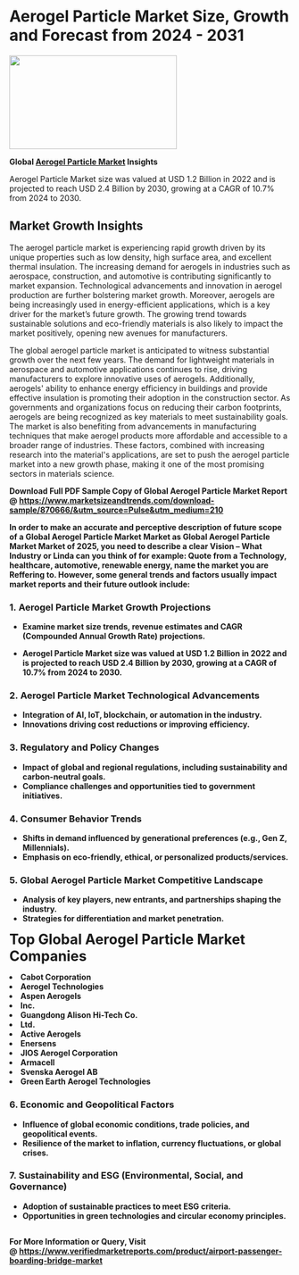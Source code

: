 <H1>Aerogel Particle Market Size, Growth and Forecast from 2024 - 2031</H1><img class="aligncenter size-medium wp-image-584254" src="https://thirdeyenews.in/wp-content/uploads/2024/09/Global-Market-Research-300x168.jpeg" alt="" width="300" height="168" /><p><strong>Global&nbsp;<a href="https://www.marketsizeandtrends.com/download-sample/870666/&amp;utm_source=Pulse&amp;utm_medium=210">Aerogel Particle Market</a> Insights</strong></p><p>Aerogel Particle Market size was valued at USD 1.2 Billion in 2022 and is projected to reach USD 2.4 Billion by 2030, growing at a CAGR of 10.7% from 2024 to 2030.</p><p><h2>Market Growth Insights</h2> <p>The aerogel particle market is experiencing rapid growth driven by its unique properties such as low density, high surface area, and excellent thermal insulation. The increasing demand for aerogels in industries such as aerospace, construction, and automotive is contributing significantly to market expansion. Technological advancements and innovation in aerogel production are further bolstering market growth. Moreover, aerogels are being increasingly used in energy-efficient applications, which is a key driver for the market’s future growth. The growing trend towards sustainable solutions and eco-friendly materials is also likely to impact the market positively, opening new avenues for manufacturers.</p> <p><strong></strong></p> <p>The global aerogel particle market is anticipated to witness substantial growth over the next few years. The demand for lightweight materials in aerospace and automotive applications continues to rise, driving manufacturers to explore innovative uses of aerogels. Additionally, aerogels' ability to enhance energy efficiency in buildings and provide effective insulation is promoting their adoption in the construction sector. As governments and organizations focus on reducing their carbon footprints, aerogels are being recognized as key materials to meet sustainability goals. The market is also benefiting from advancements in manufacturing techniques that make aerogel products more affordable and accessible to a broader range of industries. These factors, combined with increasing research into the material's applications, are set to push the aerogel particle market into a new growth phase, making it one of the most promising sectors in materials science. <p><strong></p><p><span class=""><strong>Download Full PDF Sample Copy of Global Aerogel Particle Market Report</strong> @ <a href="https://www.marketsizeandtrends.com/download-sample/870666/&amp;utm_source=Pulse&amp;utm_medium=210" target="_blank">https://www.marketsizeandtrends.com/download-sample/870666/&amp;utm_source=Pulse&amp;utm_medium=210</a></span></p><p>In order to make an accurate and perceptive description of future scope of a Global&nbsp;Aerogel Particle Market Market as Global&nbsp;Aerogel Particle Market Market of 2025, you need to describe a clear Vision &ndash; What Industry or Linda can you think of for example: Quote from a Technology, healthcare, automotive, renewable energy, name the market you are Reffering to. However, some general trends and factors usually impact market reports and their future outlook include:</p><h3>1.&nbsp;<strong>Aerogel Particle Market Growth Projections</strong></h3><ul><li>Examine market size trends, revenue estimates and CAGR (Compounded Annual Growth Rate) projections.</li><li><p>Aerogel Particle Market size was valued at USD 1.2 Billion in 2022 and is projected to reach USD 2.4 Billion by 2030, growing at a CAGR of 10.7% from 2024 to 2030.</p></li></ul><h3>2.&nbsp;<strong>Aerogel Particle Market Technological Advancements</strong></h3><ul><li>Integration of AI, IoT, blockchain, or automation in the industry.</li><li>Innovations driving cost reductions or improving efficiency.</li></ul><h3>3.&nbsp;<strong>Regulatory and Policy Changes</strong></h3><ul><li>Impact of global and regional regulations, including sustainability and carbon-neutral goals.</li><li>Compliance challenges and opportunities tied to government initiatives.</li></ul><h3>4.&nbsp;<strong>Consumer Behavior Trends</strong></h3><ul><li>Shifts in demand influenced by generational preferences (e.g., Gen Z, Millennials).</li><li>Emphasis on eco-friendly, ethical, or personalized products/services.</li></ul><h3>5.&nbsp;<strong>Global Aerogel Particle Market Competitive Landscape</strong></h3><ul><li>Analysis of key players, new entrants, and partnerships shaping the industry.</li><li>Strategies for differentiation and market penetration.</li></ul><p data-pm-slice="1 1 []"><span style="color: inherit; font-family: inherit; font-size: 25px;">Top Global Aerogel Particle Market Companies</span></p><div class="" data-test-id=""><p><li>Cabot Corporation</li><li> Aerogel Technologies</li><li> Aspen Aerogels</li><li> Inc.</li><li> Guangdong Alison Hi-Tech Co.</li><li> Ltd.</li><li> Active Aerogels</li><li> Enersens</li><li> JIOS Aerogel Corporation</li><li> Armacell</li><li> Svenska Aerogel AB</li><li> Green Earth Aerogel Technologies</li></p></div><h3>6.&nbsp;<strong>Economic and Geopolitical Factors</strong></h3><ul><li>Influence of global economic conditions, trade policies, and geopolitical events.</li><li>Resilience of the market to inflation, currency fluctuations, or global crises.</li></ul><h3>7.&nbsp;<strong>Sustainability and ESG (Environmental, Social, and Governance)</strong></h3><ul><li>Adoption of sustainable practices to meet ESG criteria.</li><li>Opportunities in green technologies and circular economy principles.</li></ul><h2><strong style="font-size: 14px;">For More Information or Query, Visit @&nbsp;</strong><a style="background-color: #ffffff; font-size: 14px;" href="https://www.marketsizeandtrends.com/report/aerogel-particle-market/" target="_blank">https://www.verifiedmarketreports.com/product/airport-passenger-boarding-bridge-market</a></h2>
